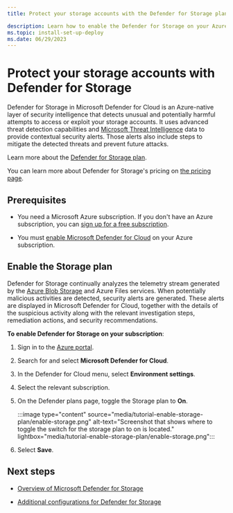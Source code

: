 ```yaml
---
title: Protect your storage accounts with the Defender for Storage plan - Microsoft Defender for Cloud

description: Learn how to enable the Defender for Storage on your Azure subscription for Microsoft Defender for Cloud.
ms.topic: install-set-up-deploy
ms.date: 06/29/2023
---
```


# Protect your storage accounts with Defender for Storage

Defender for Storage in Microsoft Defender for Cloud is an Azure-native layer of security intelligence that detects unusual and potentially harmful attempts to access or exploit your storage accounts. It uses advanced threat detection capabilities and [Microsoft Threat Intelligence](https://go.microsoft.com/fwlink/?linkid=2128684) data to provide contextual security alerts. Those alerts also include steps to mitigate the detected threats and prevent future attacks.

Learn more about the [Defender for Storage plan](defender-for-storage-introduction.md).

You can learn more about Defender for Storage's pricing on [the pricing page](https://azure.microsoft.com/pricing/details/defender-for-cloud/).

## Prerequisites

- You need a Microsoft Azure subscription. If you don't have an Azure subscription, you can [sign up for a free subscription](https://azure.microsoft.com/pricing/free-trial/).

- You must [enable Microsoft Defender for Cloud](get-started.md#enable-defender-for-cloud-on-your-azure-subscription) on your Azure subscription.

## Enable the Storage plan

Defender for Storage continually analyzes the telemetry stream generated by the [Azure Blob Storage](https://azure.microsoft.com/services/storage/blobs/) and Azure Files services. When potentially malicious activities are detected, security alerts are generated. These alerts are displayed in Microsoft Defender for Cloud, together with the details of the suspicious activity along with the relevant investigation steps, remediation actions, and security recommendations.

**To enable Defender for Storage on your subscription**:

1. Sign in to the [Azure portal](https://portal.azure.com).

1. Search for and select **Microsoft Defender for Cloud**.

1. In the Defender for Cloud menu, select **Environment settings**.

1. Select the relevant subscription.

1. On the Defender plans page, toggle the Storage plan to **On**.

    :::image type="content" source="media/tutorial-enable-storage-plan/enable-storage.png" alt-text="Screenshot that shows where to toggle the switch for the storage plan to on is located." lightbox="media/tutorial-enable-storage-plan/enable-storage.png":::

1. Select **Save**.

## Next steps

- [Overview of Microsoft Defender for Storage](defender-for-storage-introduction.md)

- [Additional configurations for Defender for Storage](../storage/common/azure-defender-storage-configure.md?toc=/azure/defender-for-cloud/toc.json)
